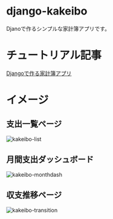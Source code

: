 # django-kakeibo
Djanoで作るシンプルな家計簿アプリです。

# チュートリアル記事
[Djangoで作る家計簿アプリ](https://qlitre-weblog.com/django-kakeibo/)

# イメージ

## 支出一覧ページ

![kakeibo-list](https://user-images.githubusercontent.com/77523162/137569821-be354c08-eb08-4131-a8ea-4b7c045faffd.png)

## 月間支出ダッシュボード

![kakeibo-monthdash](https://user-images.githubusercontent.com/77523162/137569823-fcb96eee-24ef-42d7-a7cb-45579eb05266.png)


## 収支推移ページ

![kakeibo-transition](https://user-images.githubusercontent.com/77523162/137569820-76990d3f-cab5-45fb-a223-1420d527f7a5.png)


